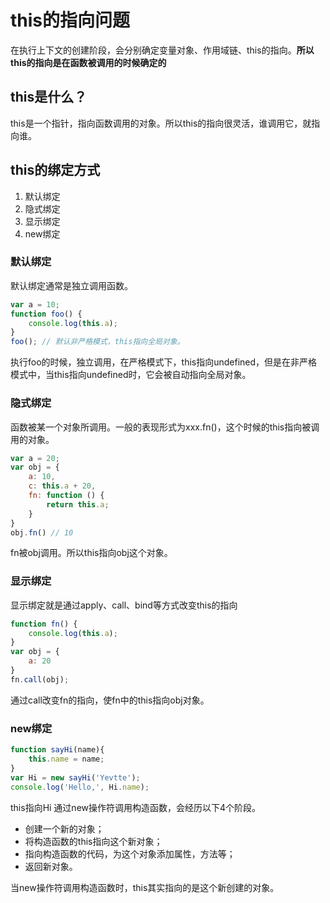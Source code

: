 # this的指向问题
在执行上下文的创建阶段，会分别确定变量对象、作用域链、this的指向。**所以this的指向是在函数被调用的时候确定的**

## this是什么？
this是一个指针，指向函数调用的对象。所以this的指向很灵活，谁调用它，就指向谁。
## this的绑定方式
1. 默认绑定
2. 隐式绑定
3. 显示绑定
4. new绑定

### 默认绑定
默认绑定通常是独立调用函数。
```javascript
var a = 10;
function foo() {
    console.log(this.a);
}
foo(); // 默认非严格模式，this指向全局对象。
```
执行foo的时候，独立调用，在严格模式下，this指向undefined，但是在非严格模式中，当this指向undefined时，它会被自动指向全局对象。
### 隐式绑定
函数被某一个对象所调用。一般的表现形式为xxx.fn()，这个时候的this指向被调用的对象。
```javascript
var a = 20;
var obj = {
    a: 10,
    c: this.a + 20,
    fn: function () {
        return this.a;
    }
}
obj.fn() // 10
```
fn被obj调用。所以this指向obj这个对象。
### 显示绑定
显示绑定就是通过apply、call、bind等方式改变this的指向
```javascript
function fn() {
    console.log(this.a);
}
var obj = {
    a: 20
}
fn.call(obj);
```
通过call改变fn的指向，使fn中的this指向obj对象。
### new绑定
```javascript
function sayHi(name){
    this.name = name;
}
var Hi = new sayHi('Yevtte');
console.log('Hello,', Hi.name);
```
this指向Hi
通过new操作符调用构造函数，会经历以下4个阶段。

* 创建一个新的对象；
* 将构造函数的this指向这个新对象；
* 指向构造函数的代码，为这个对象添加属性，方法等；
* 返回新对象。

当new操作符调用构造函数时，this其实指向的是这个新创建的对象。
